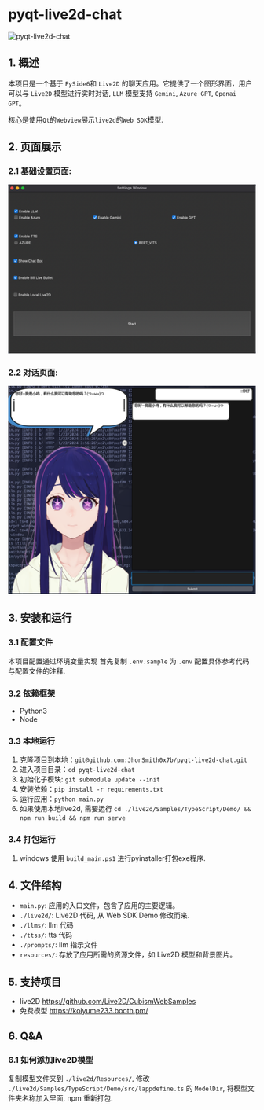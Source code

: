 # pyqt-live2d-chat
![pyqt-live2d-chat](https://github.com/JhonSmith0x7b/pyqt-live2d-chat/actions/workflows/ci.yaml/badge.svg)

## 1. 概述

本项目是一个基于 `PySide6`和 `Live2D` 的聊天应用。它提供了一个图形界面，用户可以与 `Live2D` 模型进行实时对话, `LLM` 模型支持 `Gemini`, `Azure GPT`, `Openai GPT`。

核心是使用`Qt`的`Webview`展示`live2d`的`Web SDK`模型. 

## 2. 页面展示
### 2.1 基础设置页面:
![settings window](./asserts/settings_window.png)

### 2.2 对话页面:
![chat window](./asserts/chat_window.png)

## 3. 安装和运行

### 3.1 配置文件
本项目配置通过环境变量实现
首先复制 `.env.sample` 为 `.env`
配置具体参考代码与配置文件的注释.

### 3.2 依赖框架

* Python3
* Node

### 3.3 本地运行
1. 克隆项目到本地：`git@github.com:JhonSmith0x7b/pyqt-live2d-chat.git`
2. 进入项目目录：`cd pyqt-live2d-chat`
3. 初始化子模块: `git submodule update --init`
3. 安装依赖：`pip install -r requirements.txt`
4. 运行应用：`python main.py`
5. 如果使用本地live2d, 需要运行 `cd ./live2d/Samples/TypeScript/Demo/ && npm run build && npm run serve`

### 3.4 打包运行
1. windows 使用 `build_main.ps1` 进行pyinstaller打包exe程序.

## 4. 文件结构

- `main.py`: 应用的入口文件，包含了应用的主要逻辑。
- `./live2d/`: Live2D 代码, 从 Web SDK Demo 修改而来.
- `./llms/`: llm 代码
- `./ttss/`: tts 代码
- `./prompts/`: llm 指示文件
- `resources/`: 存放了应用所需的资源文件，如 Live2D 模型和背景图片。

## 5. 支持项目

- live2D https://github.com/Live2D/CubismWebSamples
- 免费模型 https://koiyume233.booth.pm/

## 6. Q&A

### 6.1 如何添加live2D模型
复制模型文件夹到 `./live2d/Resources/`, 修改 `./live2d/Samples/TypeScript/Demo/src/lappdefine.ts` 的 `ModelDir`, 将模型文件夹名称加入里面, npm 重新打包.